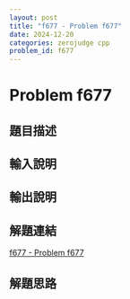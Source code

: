 ```yaml
---
layout: post
title: "f677 - Problem f677"
date: 2024-12-20
categories: zerojudge cpp
problem_id: f677
---
```


# Problem f677

## 題目描述



## 輸入說明



## 輸出說明



## 解題連結

[f677 - Problem f677](https://zerojudge.tw/ShowProblem?problemid=f677)

## 解題思路

